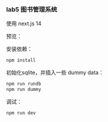 ### lab5 图书管理系统

使用 next.js 14

预览：



安装依赖：

```ps1
npm install
```

初始化sqlite，并插入一些 dummy data：

```ps1
npm run rundb
npm run dummy
```

调试：
```ps1
npm run dev
```

